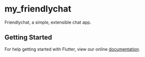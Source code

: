 # my_friendlychat

Friendlychat, a simple, extensible chat app.

## Getting Started

For help getting started with Flutter, view our online
[documentation](https://flutter.io/).
